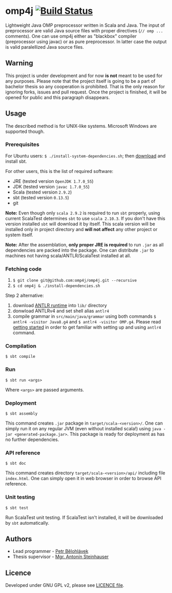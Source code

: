 omp4j [![Build Status](https://travis-ci.org/omp4j/omp4j.svg?branch=master)](https://travis-ci.org/omp4j/omp4j)
=====
Lightweight Java OMP preprocessor written in Scala and Java. The input of preprocessor are valid Java source files with proper directives (`// omp ...` comments). One can use omp4j either as "blackbox" compiler (preprocessor using javac) or as pure preprocessor. In latter case the output is valid paralellized Java source files.

Warning
-------
This project is under development and for now **is not** meant to be used for any purposes. Please note that the project itself is going to be a part of bachelor thesis so any cooperation is prohibited. That is the only reason for ignoring forks, issues and pull request. Once the project is finished, it will be opened for public and this paragraph disappears.

Usage
-----
The described method is for UNIX-like systems. Microsoft Windows are supported though.

### Prerequisites
For Ubuntu users: `$ ./install-system-dependencies.sh`; then [download](http://dl.bintray.com/sbt/debian/sbt-0.13.5.deb) and install sbt.

For other users, this is the list of required software:
- JRE (tested version `OpenJDK 1.7.0_55`)
- JDK (tested version `javac 1.7.0_55`)
- Scala (tested version `2.9.2`)
- sbt (tested version `0.13.5`)
- git

**Note:** Even though only `scala 2.9.2` is required to run `sbt` properly, using current ScalaTest determines `sbt` to use `scala 2.10.3`. If you don't have this version installed `sbt` will download it by itself. This scala version will be installed only in project directory and **will not affect** any other project or system itself.

**Note:** After the assemblation, **only proper JRE is required** to run `.jar` as all dependencies are packed into the package. One can distribute `.jar` to machines not having scala/ANTLR/ScalaTest installed at all.

### Fetching code
1. `$ git clone git@github.com:omp4j/omp4j.git --recursive`
2. `$ cd omp4j & ./install-dependencies.sh`
 
Step 2 alternative:

1. download [ANTLR runtime](http://www.antlr.org/download/antlr-runtime-4.2.2.jar) into `lib/` directory
2. donwload ANTLRv4 and set shell alias `antlr4`
3. compile grammar in `src/main/java/grammar` using both commands `$ antlr4 -visitor Java8.g4` and `$ antlr4 -visitor OMP.g4`. Please read [getting started](https://theantlrguy.atlassian.net/wiki/display/ANTLR4/Getting+Started+with+ANTLR+v4) in order to get familiar with setting up and using `antlr4` command.

### Compilation
```
$ sbt compile
```

### Run
```
$ sbt run <args>
```
Where `<args>` are passed arguments.

### Deployment
```
$ sbt assembly
```
This command creates `.jar` package in `target/scala-<version>/`. One can simply run it on any regular JVM (even without installed scala!) using `java -jar <generated-package.jar>`. This package is ready for deployment as has no further dependencies.

### API reference
```
$ sbt doc
```
This command creates directory `target/scala-<version>/api/` including file `index.html`. One can simply open it in web browser in order to browse API reference.

### Unit testing
```
$ sbt test
```
Run ScalaTest unit testing. If ScalaTest isn't installed, it will be downloaded by `sbt` automatically.

Authors
-------
- Lead programmer - [Petr Bělohlávek](https://github.com/petrbel)
- Thesis supervisor - [Mgr. Antonín Steinhauser](http://d3s.mff.cuni.cz/~steinhauser/)

Licence
-------
Developed under GNU GPL v2, please see [LICENCE file](https://github.com/omp4j/omp4j/blob/master/LICENSE).



